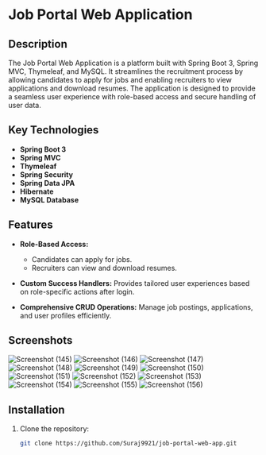 # Job Portal Web Application

## Description
The Job Portal Web Application is a platform built with Spring Boot 3, Spring MVC, Thymeleaf, and MySQL. It streamlines the recruitment process by allowing candidates to apply for jobs and enabling recruiters to view applications and download resumes. The application is designed to provide a seamless user experience with role-based access and secure handling of user data.

## Key Technologies
- **Spring Boot 3**
- **Spring MVC**
- **Thymeleaf**
- **Spring Security**
- **Spring Data JPA**
- **Hibernate**
- **MySQL Database**

## Features
- **Role-Based Access:** 
  - Candidates can apply for jobs.
  - Recruiters can view and download resumes.

- **Custom Success Handlers:** Provides tailored user experiences based on role-specific actions after login.

- **Comprehensive CRUD Operations:** Manage job postings, applications, and user profiles efficiently.

## Screenshots

![Screenshot (145)](https://github.com/user-attachments/assets/9e533bbe-b84c-40fd-aea0-c1e0b7158a3c)
![Screenshot (146)](https://github.com/user-attachments/assets/be3950b0-33ce-4bd3-9e16-78e2b4dfd9f1)
![Screenshot (147)](https://github.com/user-attachments/assets/21e286bc-d865-4ae8-a3e1-ad82d3accdae)
![Screenshot (148)](https://github.com/user-attachments/assets/0602d7fe-3997-4a0f-8e8b-d1449c2a2d6d)
![Screenshot (149)](https://github.com/user-attachments/assets/56a7d854-4fe7-4c79-939f-13553dc998c5)
![Screenshot (150)](https://github.com/user-attachments/assets/e19187ce-bda6-4bc2-86f5-fd014f163097)
![Screenshot (151)](https://github.com/user-attachments/assets/c8499cbf-3c19-4248-bc76-409dafd338a0)
![Screenshot (152)](https://github.com/user-attachments/assets/75bc3f80-2078-4ca5-b60b-866373717111)
![Screenshot (153)](https://github.com/user-attachments/assets/ec96d2b1-a8fb-483a-9514-f79fcb22c6c0)
![Screenshot (154)](https://github.com/user-attachments/assets/3c38c3ff-ee6b-4b1d-ac4d-595c262887b8)
![Screenshot (155)](https://github.com/user-attachments/assets/021c443c-b79e-4a5c-b504-6d67d753f81a)
![Screenshot (156)](https://github.com/user-attachments/assets/2a774da5-a735-4774-97fe-f909bf449156)


## Installation
1. Clone the repository:
   ```bash
   git clone https://github.com/Suraj9921/job-portal-web-app.git
